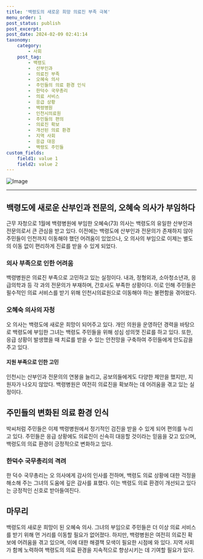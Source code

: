 ```yaml
---
title: '백령도의 새로운 희망 의료진 부족 극복'
menu_order: 1
post_status: publish
post_excerpt: 
post_date: 2024-02-09 02:41:14
taxonomy:
    category:
        - 사회
    post_tag:
        - 백령도
        -  산부인과
        -  의료진 부족
        -  오혜숙 의사
        -  주민들의 의료 환경 인식
        -  한덕수 국무총리
        -  의료 서비스
        -  응급 상황
        -  백령병원
        -  인천시의료원
        -  주민들의 편의
        -  의료진 확보
        -  개선된 의료 환경
        -  지역 사회
        -  응급 대응
        -  백령도 주민들
custom_fields:
    field1: value 1
    field2: value 2
---
```


![Image](https://imgnews.pstatic.net/image/023/2024/02/08/0003815819_001_20240209012401065.jpg?type=w647)

---
## 백령도에 새로운 산부인과 전문의, 오혜숙 의사가 부임하다
근무 자청으로 1월에 백령병원에 부임한 오혜숙(73) 의사는 백령도의 유일한 산부인과 전문의로서 큰 관심을 받고 있다. 이전에는 백령도에 산부인과 전문의가 존재하지 않아 주민들이 인천까지 이동해야 했던 어려움이 있었으나, 오 의사의 부임으로 이제는 별도의 이동 없이 편리하게 진료를 받을 수 있게 되었다.
### 의사 부족으로 인한 어려움
백령병원은 의료진 부족으로 고민하고 있는 실정이다. 내과, 정형외과, 소아청소년과, 응급의학과 등 각 과의 전문의가 부재하며, 간호사도 부족한 상황이다. 이로 인해 주민들은 필수적인 의료 서비스를 받기 위해 인천시의료원으로 이동해야 하는 불편함을 겪어왔다.
### 오혜숙 의사의 자청
오 의사는 백령도에 새로운 희망이 되어주고 있다. 개인 의원을 운영하던 경력을 바탕으로 백령도에 부임한 그녀는 백령도 주민들을 위해 성심 성의껏 진료를 하고 있다. 또한, 응급 상황이 발생했을 때 치료를 받을 수 있는 안전망을 구축하여 주민들에게 안도감을 주고 있다.
#### 지원 부족으로 인한 고민
인천시는 산부인과 전문의의 연봉을 늘리고, 공보의들에게도 다양한 제안을 했지만, 지원자가 나오지 않았다. 백령병원은 여전히 의료진을 확보하는 데 어려움을 겪고 있는 실정이다.
## 주민들의 변화된 의료 환경 인식
박씨처럼 주민들은 이제 백령병원에서 정기적인 검진을 받을 수 있게 되어 편의를 누리고 있다. 주민들은 응급 상황에도 의료진이 신속히 대응할 것이라는 믿음을 갖고 있으며, 백령도의 의료 환경이 긍정적으로 변화하고 있다.
### 한덕수 국무총리의 격려
한 덕수 국무총리는 오 의사에게 감사의 인사를 전하며, 백령도 의료 상황에 대한 걱정을 해소해 주는 그녀의 도움에 깊은 감사를 표했다. 이는 백령도 의료 환경이 개선되고 있다는 긍정적인 신호로 받아들여진다.
## 마무리
백령도의 새로운 희망이 된 오혜숙 의사. 그녀의 부임으로 주민들은 더 이상 의료 서비스를 받기 위해 먼 거리를 이동할 필요가 없어졌다. 하지만, 백령병원은 여전히 의료진 확보에 어려움을 겪고 있으며, 이에 대한 해결책 모색이 필요한 시점에 와 있다. 지역 사회가 함께 노력하여 백령도의 의료 환경을 지속적으로 향상시키는 데 기여할 필요가 있다.
